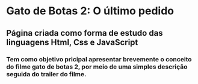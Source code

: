 # Gato de Botas 2: O último pedido

## Página criada como forma de estudo das linguagens Html, Css e JavaScript

### Tem como objetivo pricipal apresentar brevemente o conceito do filme gato de botas 2, por meio de uma simples descrição seguida do trailer do filme. 
